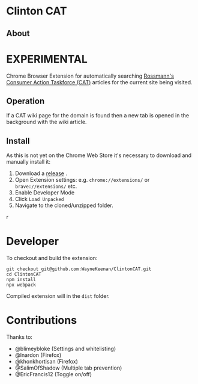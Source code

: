 # Clinton CAT

## About

# EXPERIMENTAL

Chrome Browser Extension for automatically
searching [Rossmann's Consumer Action Taskforce (CAT)](https://wiki.rossmanngroup.com/wiki/Mission_statement) articles
for the current site being visited.

## Operation

If a CAT wiki page for the domain is found then a new tab is opened in the background with the wiki article.

## Install

As this is not yet on the Chrome Web Store it's necessary to download and manually install it:

1. Download a [release](https://github.com/WayneKeenan/ClintonCAT/releases) .
2. Open Extension settings: e.g. `chrome://extensions/`  or `brave://extensions/` etc.
3. Enable Developer Mode
4. Click `Load Unpacked`
5. Navigate to the cloned/unzipped folder.

r
# Developer

To checkout and build the extension:

```shell
git checkout git@github.com:WayneKeenan/ClintonCAT.git
cd ClintonCAT
npm install
npx webpack

```

Compiled extension will in the `dist` folder.

# Contributions

Thanks to:

- @blimeybloke  (Settings and whitelisting)
- @lnardon (Firefox)
- @khonkhortisan (Firefox)
- @SalimOfShadow (Multiple tab prevention)
- @EricFrancis12 (Toggle on/off)
